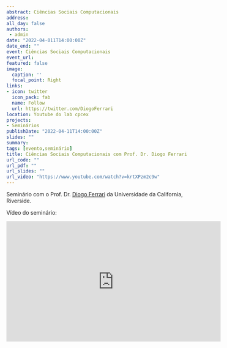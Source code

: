```yaml
---
abstract: Ciências Sociais Computacionais
address:
all_day: false
authors: 
 - admin
date: "2022-04-011T14:00:00Z"
date_end: ""
event: Ciências Sociais Computacionais
event_url: 
featured: false
image:
  caption: ''
  focal_point: Right
links:
- icon: twitter
  icon_pack: fab
  name: Follow
  url: https://twitter.com/DiogoFerrari
location: Youtube do lab cpcex
projects:
- Seminários
publishDate: "2022-04-11T14:00:00Z"
slides: ""
summary: 
tags: [evento,seminário]
title: Ciências Sociais Computacionais com Prof. Dr. Diogo Ferrari
url_code: ""
url_pdf: ""
url_slides: ""
url_video: "https://www.youtube.com/watch?v=krtXPzm2c9w"
---
```


Seminário com o Prof. Dr. [Diogo Ferrari](https://www.diogoferrari.com/) da Universidade da California, Riverside.


Vídeo do seminário:
<center><iframe width="560" height="315" src="https://www.youtube.com/embed/krtXPzm2c9w" title="YouTube video player" frameborder="0" allow="accelerometer; autoplay; clipboard-write; encrypted-media; gyroscope; picture-in-picture" allowfullscreen></iframe></center> 